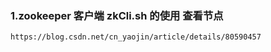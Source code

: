 
### 1.zookeeper 客户端 zkCli.sh 的使用 查看节点
    https://blog.csdn.net/cn_yaojin/article/details/80590457

